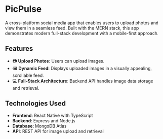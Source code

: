 # PicPulse

A cross-platform social media app that enables users to upload photos and view them in a seamless feed. Built with the MERN stack, this app demonstrates modern full-stack development with a mobile-first approach.  

## Features  
- 📷 **Upload Photos**: Users can upload images.  
- 🖼️ **Dynamic Feed**: Displays uploaded images in a visually appealing, scrollable feed.  
- 💻 **Full-Stack Architecture**: Backend API handles image data storage and retrieval.  

## Technologies Used  
- **Frontend**: React Native with TypeScript  
- **Backend**: Express and Node.js  
- **Database**: MongoDB Atlas  
- **API**: REST API for image upload and retrieval  
